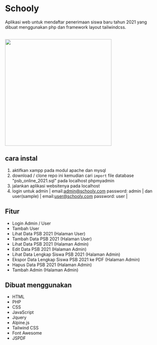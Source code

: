 # Schooly
Aplikasi web untuk mendaftar penerimaan siswa baru tahun 2021 yang dibuat menggunakan php dan framework layout tailwindcss.
<p align="left">
<br>
   <img src="https://user-images.githubusercontent.com/87967665/142659620-e7fa5d24-1200-4433-b251-b671a4e33ef6.png" border="0" width="350">
</p>

## cara instal

1. aktifkan xampp pada modul apache dan mysql
2. download / clone repo ini kemudian cari `import` file database "psb_online_2021.sql" pada localhost phpmyadmin
3. jalankan aplikasi websitenya pada localhost
4. login untuk admin | email:admin@schooly.com password: admin | dan user(sample) | email:user@schooly.com password: user |

## Fitur

- Login Admin / User
- Tambah User
- Lihat Data PSB 2021 (Halaman User)
- Tambah Data PSB 2021 (Halaman User)
- Lihat Data PSB 2021 (Halaman Admin)
- Edit Data PSB 2021 (Halaman Admin)
- Lihat Data Lengkap Siswa PSB 2021 (Halaman Admin)
- Ekspor Data Lengkap Siswa PSB 2021 ke PDF (Halaman Admin)
- Hapus Data PSB 2021 (Halaman Admin)
- Tambah Admin (Halaman Admin)

## Dibuat menggunakan

- HTML
- PHP
- CSS
- JavaScript
- Jquery
- Alpine.js
- Tailwind CSS
- Font Awesome
- JSPDF
